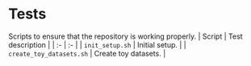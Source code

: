 # Tests
Scripts to ensure that the repository is working properly.
| Script | Test description |
| :- | :- |
| ```init_setup.sh``` | Initial setup. |
| ```create_toy_datasets.sh``` | Create toy datasets. |